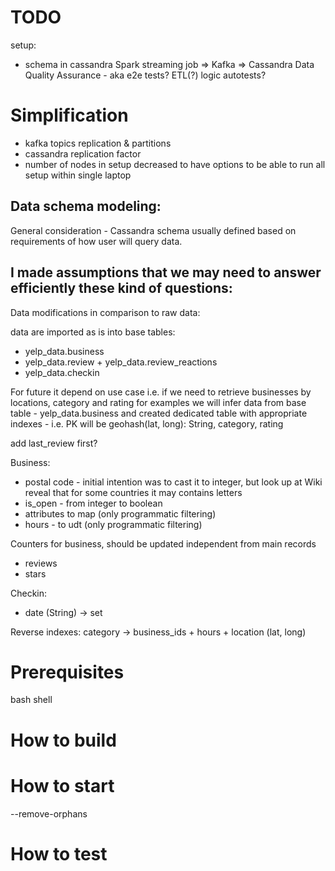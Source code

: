 # TODO
setup:
- schema in cassandra
Spark streaming job => Kafka => Cassandra
Data Quality Assurance - aka e2e tests?
ETL(?) logic autotests?

# Simplification
- kafka topics replication & partitions
- cassandra replication factor
- number of nodes in setup decreased to have options to be able 
to run all setup within single laptop

## Data schema modeling:
General consideration - Cassandra schema usually defined based on requirements of how user will query data.

I made assumptions that we may need to answer efficiently these kind of questions:
-

Data modifications in comparison to raw data:

data are imported as is into base tables:
- yelp_data.business
- yelp_data.review + yelp_data.review_reactions
- yelp_data.checkin

For future it depend on use case i.e. if we need to retrieve businesses by locations, category and rating for examples
we will infer data from base table - yelp_data.business 
and created dedicated table with appropriate indexes - i.e. PK will be geohash(lat, long): String, category, rating

add last_review first?
  

Business:
- postal code - initial intention was to cast it to integer, but look up at Wiki reveal that for some countries it may contains letters
- is_open - from integer to boolean
- attributes to map (only programmatic filtering)
- hours - to udt (only programmatic filtering)

Counters for business, should be updated independent from main records
- reviews
- stars

Checkin:
- date (String) -> set<timestamp>

Reverse indexes:
category -> business_ids + hours + location (lat, long)
  

# Prerequisites
bash shell

# How to build

# How to start
--remove-orphans

# How to test
